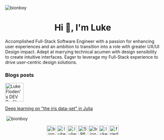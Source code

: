 <header>
 <link rel="stylesheet" href="https://cdn.jsdelivr.net/gh/devicons/devicon@v2.10.1/devicon.min.css">
</header>
<p align="left"> <img src="https://komarev.com/ghpvc/?username=bionboy" alt="bionboy" /> </p>
</div>

<h1 align="center">Hi 👋, I'm Luke</h1>

<p>
 Accomplished Full-Stack Software Engineer with a passion for enhancing user experiences and an ambition to transition into a role with greater UX/UI Design impact. Adept at marrying technical acumen with design sensibility to create intuitive interfaces. Eager to leverage my Full-Stack experience to drive user-centric design solutions.
</p>

### Blogs posts
<a href="https://dev.to/bionboy">
  <img src="https://d2fltix0v2e0sb.cloudfront.net/dev-badge.svg" alt="Luke Floden's DEV Profile" height="60" width="60">
</a>

<!-- BLOG-POST-LIST:START -->
[Deep learning on "the iris data-set" in Julia](https://dev.to/bionboy/deep-learning-on-the-iris-data-set-in-julia-3pbe)
<!-- BLOG-POST-LIST:END -->

<!-- <p>
  <img align="left" src="https://github-readme-stats.vercel.app/api/top-langs/?username=bionboy&layout=compact&hide=html" alt="bionboy" />
</p> -->

<p>&nbsp;<img align="center" src="https://github-readme-stats.vercel.app/api?username=bionboy&show_icons=true" alt="bionboy" /></p>

<p align="center">
<a href="https://dev.to/bionboy" target="blank"><img align="center" src="https://cdn.jsdelivr.net/npm/simple-icons@3.0.1/icons/dev-dot-to.svg" alt="bionboy" height="30" width="30" /></a>
<a href="https://twitter.com/lukefloden" target="blank"><img align="center" src="https://cdn.jsdelivr.net/npm/simple-icons@3.0.1/icons/twitter.svg" alt="lukefloden" height="30" width="30" /></a>
<a href="https://linkedin.com/in/luke-floden-5191a8133" target="blank"><img align="center" src="https://cdn.jsdelivr.net/npm/simple-icons@3.0.1/icons/linkedin.svg" alt="luke-floden-5191a8133" height="30" width="30" /></a>
<a href="https://stackoverflow.com/users/5960430" target="blank"><img align="center" src="https://cdn.jsdelivr.net/npm/simple-icons@3.0.1/icons/stackoverflow.svg" alt="5960430" height="30" width="30" /></a>
<a href="https://kaggle.com/bionboy" target="blank"><img align="center" src="https://cdn.jsdelivr.net/npm/simple-icons@3.0.1/icons/kaggle.svg" alt="bionboy" height="30" width="30" /></a>
<a href="https://fb.com/luke floden" target="blank"><img align="center" src="https://cdn.jsdelivr.net/npm/simple-icons@3.0.1/icons/facebook.svg" alt="luke floden" height="30" width="30" /></a>
<a href="https://instagram.com/fried__plantains" target="blank"><img align="center" src="https://cdn.jsdelivr.net/npm/simple-icons@3.0.1/icons/instagram.svg" alt="fried__plantains" height="30" width="30" /></a>
</p>
